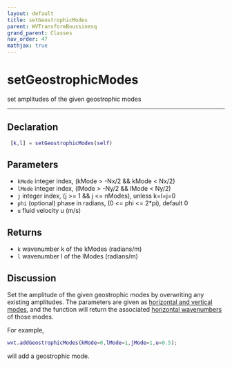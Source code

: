 ```yaml
---
layout: default
title: setGeostrophicModes
parent: WVTransformBoussinesq
grand_parent: Classes
nav_order: 47
mathjax: true
---
```


#  setGeostrophicModes

set amplitudes of the given geostrophic modes


---

## Declaration
```matlab
 [k,l] = setGeostrophicModes(self)
```
## Parameters
+ `kMode`  integer index, (kMode > -Nx/2 && kMode < Nx/2)
+ `lMode`  integer index, (lMode > -Ny/2 && lMode < Ny/2)
+ `j`  integer index, (j >= 1 && j <= nModes), unless k=l=j=0
+ `phi`  (optional) phase in radians, (0 <= phi <= 2*pi), default 0
+ `u`  fluid velocity u (m/s)

## Returns
+ `k`  wavenumber k of the kModes (radians/m)
+ `l`  wavenumber l of the lModes (radians/m)

## Discussion

  Set the amplitude of the given geostrophic modes by
  overwriting any existing amplitudes. The parameters are given
  as [horizontal and vertical modes](/users-guide/wavenumber-modes-and-indices.html),
  and the function will return the associated [horizontal wavenumbers](/users-guide/wavenumber-modes-and-indices.html)
  of those modes.
 
  For example,
 
  ```matlab
  wvt.addGeostrophicModes(kMode=0,lMode=1,jMode=1,u=0.5);
  ```
 
  will add a geostrophic mode.
 
                    
